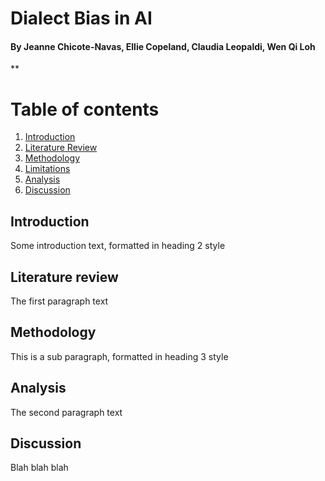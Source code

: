 # Dialect Bias in AI
#### By Jeanne Chicote-Navas, Ellie Copeland, Claudia Leopaldi, Wen Qi Loh
**
# Table of contents
1. [Introduction](#introduction)
2. [Literature Review](#litreview)
3. [Methodology](#methods)
4. [Limitations](#limits)
5. [Analysis](#analysis)
6. [Discussion](#discussion)

## Introduction <a name="introduction"></a>
Some introduction text, formatted in heading 2 style

## Literature review <a name="litreview"></a>
The first paragraph text

## Methodology <a name="methods"></a>
This is a sub paragraph, formatted in heading 3 style

## Analysis <a name="analysis"></a>
The second paragraph text

## Discussion <a name = "discussion"></a>
Blah blah blah




